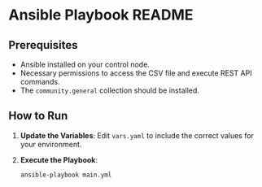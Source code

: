# Ansible Playbook README

## Prerequisites

- Ansible installed on your control node.
- Necessary permissions to access the CSV file and execute REST API commands.
- The `community.general` collection should be installed.

## How to Run

1. **Update the Variables**: Edit `vars.yaml` to include the correct values for your environment.

2. **Execute the Playbook**:

   ```bash
   ansible-playbook main.yml
